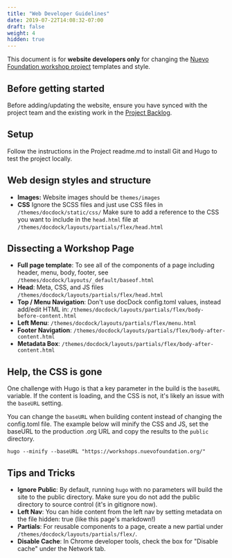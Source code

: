 ```yaml
---
title: "Web Developer Guidelines"
date: 2019-07-22T14:08:32-07:00
draft: false
weight: 4
hidden: true
---
```


This document is for **website developers only** for changing the [Nuevo Foundation workshop project](https://github.com/nuevoFoundation/workshops) templates and style.

## Before getting started

Before adding/updating the website, ensure you have synced with the project team and the existing work in the [Project Backlog](https://github.com/NuevoFoundation/workshops/projects/1).

## Setup

Follow the instructions in the Project readme.md to install Git and Hugo to test the project locally.

## Web design styles and structure

- **Images:** Website images should be `themes/images`
- **CSS** Ignore the SCSS files and just use CSS files in `/themes/docdock/static/css/` Make sure to add a reference to the CSS you want to include in the `head.html` file at `/themes/docdock/layouts/partials/flex/head.html`

## Dissecting a Workshop Page

- **Full page template**: To see all of the components of a page including header, menu, body, footer, see `/themes/docdock/layouts/_default/baseof.html`
- **Head**: Meta, CSS, and JS files `/themes/docdock/layouts/partials/flex/head.html`
- **Top / Menu Navigation**: Don't use docDock config.toml values, instead add/edit HTML in: `/themes/docdock/layouts/partials/flex/body-before-content.html`
- **Left Menu**: `/themes/docdock/layouts/partials/flex/menu.html`
- **Footer Navigation**: `/themes/docdock/layouts/partials/flex/body-after-content.html`
- **Metadata Box**: `/themes/docdock/layouts/partials/flex/body-after-content.html`

## Help, the CSS is gone

One challenge with Hugo is that a key parameter in the build is the `baseURL` variable. If the content is loading, and the CSS is not, it's likely an issue with the `baseURL` setting.

You can change the `baseURL` when building content instead of changing the config.toml file. The example below will minify the CSS and JS, set the baseURL to the production .org URL and copy the results to the `public` directory.

`hugo --minify --baseURL "https://workshops.nuevofoundation.org/"`

## Tips and Tricks

- **Ignore Public**: By default, running `hugo` with no parameters will build the site to the public directory. Make sure you do not add the public directory to source control (it's in gitignore now).
- **Left Nav**: You can hide content from the left nav by setting metadata on the file hidden: true (like this page's markdown!)
- **Partials**: For reusable components to a page, create a new partial under `/themes/docdock/layouts/partials/flex/`.
- **Disable Cache**: In Chrome developer tools, check the box for "Disable cache" under the Network tab.
